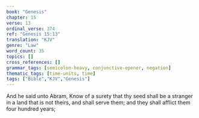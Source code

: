 ```yaml
---
book: "Genesis"
chapter: 15
verse: 13
ordinal_verse: 374
ref: "Genesis 15:13"
translation: "KJV"
genre: "Law"
word_count: 35
topics: []
cross_references: []
grammar_tags: [semicolon-heavy, conjunctive-opener, negation]
thematic_tags: [time-units, time]
tags: ["Bible","KJV","Genesis"]
---
```

And he said unto Abram, Know of a surety that thy seed shall be a stranger in a land that is not theirs, and shall serve them; and they shall afflict them four hundred years;
